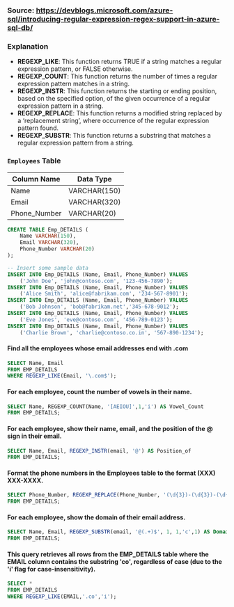 ### Source: https://devblogs.microsoft.com/azure-sql/introducing-regular-expression-regex-support-in-azure-sql-db/

### Explanation
* **REGEXP_LIKE**: This function returns TRUE if a string matches a regular expression pattern, or FALSE otherwise.
* **REGEXP_COUNT**: This function returns the number of times a regular expression pattern matches in a string.
* **REGEXP_INSTR**: This function returns the starting or ending position, based on the specified option, of the given occurrence of a regular expression pattern in a string.
* **REGEXP_REPLACE**: This function returns a modified string replaced by a ‘replacement string’, where occurrence of the regular expression pattern found.
* **REGEXP_SUBSTR**: This function returns a substring that matches a regular expression pattern from a string.


### `Employees` Table

| Column Name    | Data Type    |
|----------------|--------------|
| Name           | VARCHAR(150) |
| Email          | VARCHAR(320) |
| Phone_Number   | VARCHAR(20)  |

```sql
CREATE TABLE Emp_DETAILS (
    Name VARCHAR(150),
    Email VARCHAR(320),
    Phone_Number VARCHAR(20)
);
```
```sql
-- Insert some sample data
INSERT INTO Emp_DETAILS (Name, Email, Phone_Number) VALUES
    ('John Doe', 'john@contoso.com', '123-456-7890');
INSERT INTO Emp_DETAILS (Name, Email, Phone_Number) VALUES
    ('Alice Smith', 'alice@fabrikam.com', '234-567-8901');
INSERT INTO Emp_DETAILS (Name, Email, Phone_Number) VALUES
    ('Bob Johnson', 'bob@fabrikam.net','345-678-9012');
INSERT INTO Emp_DETAILS (Name, Email, Phone_Number) VALUES
    ('Eve Jones', 'eve@contoso.com', '456-789-0123');
INSERT INTO Emp_DETAILS (Name, Email, Phone_Number) VALUES
    ('Charlie Brown', 'charlie@contoso.co.in', '567-890-1234');
```

#### Find all the employees whose email addresses end with .com
```sql
SELECT Name, Email
FROM EMP_DETAILS
WHERE REGEXP_LIKE(Email, '\.com$');
```

#### For each employee, count the number of vowels in their name.
```sql
SELECT Name, REGEXP_COUNT(Name, '[AEIOU]',1,'i') AS Vowel_Count
FROM EMP_DETAILS;
```
#### For each employee, show their name, email, and the position of the @ sign in their email.
```sql
SELECT Name, Email, REGEXP_INSTR(email, '@') AS Position_of
FROM EMP_DETAILS;
```
#### Format the phone numbers in the Employees table to the format (XXX) XXX-XXXX.
```sql
SELECT Phone_Number, REGEXP_REPLACE(Phone_Number, '(\d{3})-(\d{3})-(\d{4})', '(\1) \2-\3',1) AS Phone_Format
FROM EMP_DETAILS;
```
#### For each employee, show the domain of their email address.
```sql
SELECT Name, Email, REGEXP_SUBSTR(email, '@(.+)$', 1, 1,'c',1) AS Domain
FROM EMP_DETAILS;
```
#### This query retrieves all rows from the EMP_DETAILS table where the EMAIL column contains the substring 'co', regardless of case (due to the 'i' flag for case-insensitivity).
```sql
SELECT *
FROM EMP_DETAILS
WHERE REGEXP_LIKE(EMAIL,'.co','i');
```

